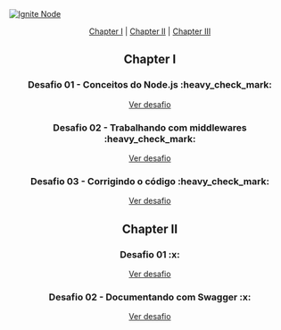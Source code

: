 <a href="https://github.com/navarrotheus/ignite-node-challenges">
  <img alt="Ignite Node" src="https://i.ibb.co/qrrkc3T/Background.png" />
</a>

<p align = "center">
   <a href="#01">Chapter I</a>&nbsp;|
   <a href="#02">Chapter II</a>&nbsp;|
   <a href="#03">Chapter III</a>
</p>

<h2 id="01" align="center"> Chapter I </h2>

<h3 align="center"> Desafio 01 - Conceitos do Node.js :heavy_check_mark: </h2>

<p align="center">
  <a href="https://github.com/navarrotheus/ignite-node-conceitos-do-nodejs">Ver desafio</a>
</p>

<h3 align="center"> Desafio 02 - Trabalhando com middlewares :heavy_check_mark: </h2>

<p align="center">
  <a href="https://github.com/navarrotheus/ignite-node-trabalhando-com-middlewares">Ver desafio</a>
</p>

<h3 align="center"> Desafio 03 - Corrigindo o código :heavy_check_mark: </h2>

<p align="center">
  <a href="https://github.com/navarrotheus/ignite-node-corrigindo-o-codigo">Ver desafio</a>
</p>

<h2 id="02" align="center"> Chapter II </h2>

<h3 align="center"> Desafio 01 :x: </h2>

<p align="center">
  <a href="#">Ver desafio</a>
</p>

<h3 align="center"> Desafio 02 - Documentando com Swagger :x: </h2>

<p align="center">
  <a href="#">Ver desafio</a>
</p>
